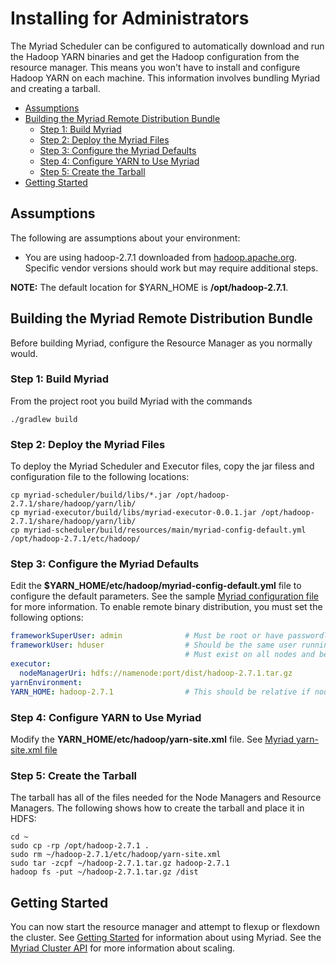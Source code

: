 # Installing for Administrators

The Myriad Scheduler can be configured to automatically download and run the Hadoop YARN binaries and get the Hadoop configuration from the resource manager. This means you won't have to install and configure Hadoop YARN on each machine. 
This information involves bundling Myriad and creating a tarball.

* [Assumptions](#assumptions)
* [Building the Myriad Remote Distribution Bundle](#build-the-myriad-remote-distribution-bundle)
	* 	[Step 1: Build Myriad](#build-myriad)
	* 	[Step 2: Deploy the Myriad Files](#deploy-the-myriad-files)
	* 	[Step 3: Configure the Myriad Defaults](#configure-the-myriad-defaults)
	* 	[Step 4: Configure YARN to Use Myriad](#configure-yarn-to-use-myriad)
	* 	[Step 5: Create the Tarball](#create-the-tarball)
* [Getting Started](#getting-started)

## Assumptions

The following are assumptions about your environment:

* You are using hadoop-2.7.1 downloaded from [hadoop.apache.org](http://hadoop.apache.org).  Specific vendor versions should work but may require additional steps. 

**NOTE:** The default location for $YARN_HOME is **/opt/hadoop-2.7.1**.

## Building the Myriad Remote Distribution Bundle ##
Before building Myriad, configure the Resource Manager as you normally would.

### Step 1: Build Myriad
From the project root you build Myriad with the commands

```
./gradlew build  
```

### Step 2: Deploy the Myriad Files

To deploy the Myriad Scheduler and Executor files, copy the jar filess and configuration file to the following locations:

```
cp myriad-scheduler/build/libs/*.jar /opt/hadoop-2.7.1/share/hadoop/yarn/lib/
cp myriad-executor/build/libs/myriad-executor-0.0.1.jar /opt/hadoop-2.7.1/share/hadoop/yarn/lib/
cp myriad-scheduler/build/resources/main/myriad-config-default.yml /opt/hadoop-2.7.1/etc/hadoop/
```

### Step 3: Configure the Myriad Defaults

Edit the **$YARN_HOME/etc/hadoop/myriad-config-default.yml** file to configure the default parameters. See the sample [Myriad configuration file](myriad-configuration.md) for more information. To enable remote binary distribution, you must set the following options: 


```YAML
frameworkSuperUser: admin              # Must be root or have passwordless sudo on all nodes!
frameworkUser: hduser                  # Should be the same user running the resource manager.
                                       # Must exist on all nodes and be in the 'hadoop' group
executor:
  nodeManagerUri: hdfs://namenode:port/dist/hadoop-2.7.1.tar.gz
yarnEnvironment:
YARN_HOME: hadoop-2.7.1                # This should be relative if nodeManagerUri is set  
```



### Step 4: Configure YARN to Use Myriad ###

Modify the  **YARN_HOME/etc/hadoop/yarn-site.xml** file. See [Myriad yarn-site.xml file](myriad-yarn-site-sample.md)


### Step 5: Create the Tarball ###

The tarball has all of the files needed for the Node Managers and  Resource Managers. The following shows how to create the tarball and place it in HDFS:

```
cd ~
sudo cp -rp /opt/hadoop-2.7.1 .
sudo rm ~/hadoop-2.7.1/etc/hadoop/yarn-site.xml
sudo tar -zcpf ~/hadoop-2.7.1.tar.gz hadoop-2.7.1
hadoop fs -put ~/hadoop-2.7.1.tar.gz /dist
```

## Getting Started ##

You can now start the resource manager and attempt to flexup or flexdown the cluster. See  [Getting Started](getting-started.md) for information about using Myriad. See the [Myriad Cluster API](API.md) for more information about scaling.
